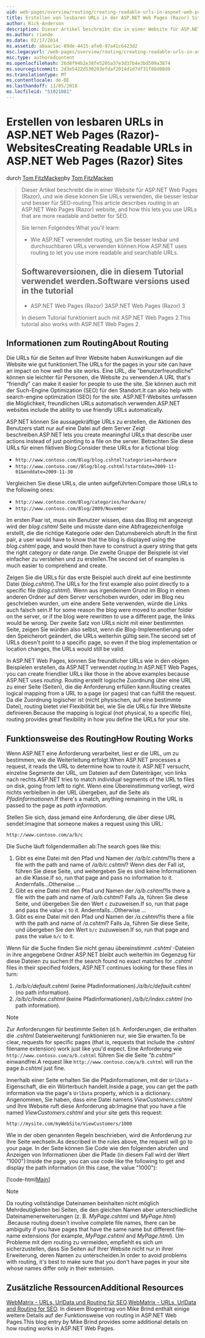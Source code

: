 ```yaml
---
uid: web-pages/overview/routing/creating-readable-urls-in-aspnet-web-pages-sites
title: Erstellen von lesbaren URLs in der ASP.NET Web Pages (Razor) Sites | Microsoft-Dokumentation
author: Rick-Anderson
description: Dieser Artikel beschreibt die in einer Website für ASP.NET Web Pages (Razor), und wie diese können Sie URLs verwenden, die besser lesbar und besser für SEO-routing. Was sind Sie in der...
ms.author: riande
ms.date: 02/17/2014
ms.assetid: a8aac1ac-89de-4415-afe0-97a41c6423d2
msc.legacyurl: /web-pages/overview/routing/creating-readable-urls-in-aspnet-web-pages-sites
msc.type: authoredcontent
ms.openlocfilehash: 26d8f94b2e38fe5205a37e3d37b4e3bd509a3874
ms.sourcegitcommit: 2d3e5422d530203efdaf2014d1d7df31f88d08d0
ms.translationtype: MT
ms.contentlocale: de-DE
ms.lasthandoff: 11/05/2018
ms.locfileid: "51021081"
---
```

<a name="creating-readable-urls-in-aspnet-web-pages-razor-sites"></a><span data-ttu-id="fc782-104">Erstellen von lesbaren URLs in ASP.NET Web Pages (Razor)-Websites</span><span class="sxs-lookup"><span data-stu-id="fc782-104">Creating Readable URLs in ASP.NET Web Pages (Razor) Sites</span></span>
====================
<span data-ttu-id="fc782-105">durch [Tom FitzMacken](https://github.com/tfitzmac)</span><span class="sxs-lookup"><span data-stu-id="fc782-105">by [Tom FitzMacken](https://github.com/tfitzmac)</span></span>

> <span data-ttu-id="fc782-106">Dieser Artikel beschreibt die in einer Website für ASP.NET Web Pages (Razor), und wie diese können Sie URLs verwenden, die besser lesbar und besser für SEO-routing.</span><span class="sxs-lookup"><span data-stu-id="fc782-106">This article describes routing in an ASP.NET Web Pages (Razor) website, and how this lets you use URLs that are more readable and better for SEO.</span></span>
> 
> <span data-ttu-id="fc782-107">Sie lernen Folgendes:</span><span class="sxs-lookup"><span data-stu-id="fc782-107">What you'll learn:</span></span>
> 
> - <span data-ttu-id="fc782-108">Wie ASP.NET verwendet routing, um Sie besser lesbar und durchsuchbaren URLs verwenden können.</span><span class="sxs-lookup"><span data-stu-id="fc782-108">How ASP.NET uses routing to let you use more readable and searchable URLs.</span></span>
>   
> 
> ## <a name="software-versions-used-in-the-tutorial"></a><span data-ttu-id="fc782-109">Softwareversionen, die in diesem Tutorial verwendet werden.</span><span class="sxs-lookup"><span data-stu-id="fc782-109">Software versions used in the tutorial</span></span>
> 
> 
> - <span data-ttu-id="fc782-110">ASP.NET Web Pages (Razor) 3</span><span class="sxs-lookup"><span data-stu-id="fc782-110">ASP.NET Web Pages (Razor) 3</span></span>
>   
> 
> <span data-ttu-id="fc782-111">In diesem Tutorial funktioniert auch mit ASP.NET Web Pages 2.</span><span class="sxs-lookup"><span data-stu-id="fc782-111">This tutorial also works with ASP.NET Web Pages 2.</span></span>


## <a name="about-routing"></a><span data-ttu-id="fc782-112">Informationen zum Routing</span><span class="sxs-lookup"><span data-stu-id="fc782-112">About Routing</span></span>

<span data-ttu-id="fc782-113">Die URLs für die Seiten auf Ihrer Website haben Auswirkungen auf die Website wie gut funktioniert.</span><span class="sxs-lookup"><span data-stu-id="fc782-113">The URLs for the pages in your site can have an impact on how well the site works.</span></span> <span data-ttu-id="fc782-114">Eine URL, die &quot;benutzerfreundliche&quot; können sie leichter für Personen, die Website zu verwenden.</span><span class="sxs-lookup"><span data-stu-id="fc782-114">A URL that's &quot;friendly&quot; can make it easier for people to use the site.</span></span> <span data-ttu-id="fc782-115">Sie können auch mit der Such-Engine Optimization (SEO) für den Standort.</span><span class="sxs-lookup"><span data-stu-id="fc782-115">It can also help with search-engine optimization (SEO) for the site.</span></span> <span data-ttu-id="fc782-116">ASP.NET-Websites umfassen die Möglichkeit, freundlichen URLs automatisch verwenden.</span><span class="sxs-lookup"><span data-stu-id="fc782-116">ASP.NET websites include the ability to use friendly URLs automatically.</span></span>

<span data-ttu-id="fc782-117">ASP.NET können Sie aussagekräftige URLs zu erstellen, die Aktionen des Benutzers statt nur auf eine Datei auf dem Server Zeigt beschreiben.</span><span class="sxs-lookup"><span data-stu-id="fc782-117">ASP.NET lets you create meaningful URLs that describe user actions instead of just pointing to a file on the server.</span></span> <span data-ttu-id="fc782-118">Betrachten Sie diese URLs für einen fiktiven Blog:</span><span class="sxs-lookup"><span data-stu-id="fc782-118">Consider these URLs for a fictional blog:</span></span>

- `http://www.contoso.com/Blog/blog.cshtml?categories=hardware`
- `http://www.contoso.com//Blog/blog.cshtml?startdate=2009-11-01&enddate=2009-11-30`

<span data-ttu-id="fc782-119">Vergleichen Sie diese URLs, die unten aufgeführten:</span><span class="sxs-lookup"><span data-stu-id="fc782-119">Compare those URLs to the following ones:</span></span>

- `http://www.contoso.com/Blog/categories/hardware/`
- `http://www.contoso.com/Blog/2009/November`

<span data-ttu-id="fc782-120">Im ersten Paar ist, muss ein Benutzer wissen, dass das Blog mit angezeigt wird der *blog.cshtml* Seite und müsste dann eine Abfragezeichenfolge erstellt, die die richtige Kategorie oder den Datumsbereich abruft.</span><span class="sxs-lookup"><span data-stu-id="fc782-120">In the first pair, a user would have to know that the blog is displayed using the *blog.cshtml* page, and would then have to construct a query string that gets the right category or date range.</span></span> <span data-ttu-id="fc782-121">Die zweite Gruppe der Beispiele ist viel einfacher zu verstehen und zu erstellen.</span><span class="sxs-lookup"><span data-stu-id="fc782-121">The second set of examples is much easier to comprehend and create.</span></span>

<span data-ttu-id="fc782-122">Zeigen Sie die URLs für das erste Beispiel auch direkt auf eine bestimmte Datei (*blog.cshtml*).</span><span class="sxs-lookup"><span data-stu-id="fc782-122">The URLs for the first example also point directly to a specific file (*blog.cshtml*).</span></span> <span data-ttu-id="fc782-123">Wenn aus irgendeinem Grund im Blog in einen anderen Ordner auf dem Server verschoben wurden, oder im Blog neu geschrieben wurden, um eine andere Seite verwenden, würde die Links auch falsch sein.</span><span class="sxs-lookup"><span data-stu-id="fc782-123">If for some reason the blog were moved to another folder on the server, or if the blog were rewritten to use a different page, the links would be wrong.</span></span> <span data-ttu-id="fc782-124">Der zweite Satz von URLs nicht mit einer bestimmten Seite, zeigen Sie würden also selbst, wenn die Blog-Implementierung oder den Speicherort geändert, die URLs weiterhin gültig sein.</span><span class="sxs-lookup"><span data-stu-id="fc782-124">The second set of URLs doesn't point to a specific page, so even if the blog implementation or location changes, the URLs would still be valid.</span></span>

<span data-ttu-id="fc782-125">In ASP.NET Web Pages, können Sie freundlicher URLs wie in den obigen Beispielen erstellen, da ASP.NET verwendet *routing*.</span><span class="sxs-lookup"><span data-stu-id="fc782-125">In ASP.NET Web Pages, you can create friendlier URLs like those in the above examples because ASP.NET uses *routing*.</span></span> <span data-ttu-id="fc782-126">Routing erstellt logische Zuordnung über eine URL zu einer Seite (Seiten), die die Anforderung erfüllen kann.</span><span class="sxs-lookup"><span data-stu-id="fc782-126">Routing creates logical mapping from a URL to a page (or pages) that can fulfill the request.</span></span> <span data-ttu-id="fc782-127">Da die Zuordnung logischer ist (nicht physischen, auf eine bestimmte Datei), routing bietet viel Flexibilität bei, wie Sie die URLs für Ihre Website definieren.</span><span class="sxs-lookup"><span data-stu-id="fc782-127">Because the mapping is logical (not physical, to a specific file), routing provides great flexibility in how you define the URLs for your site.</span></span>

## <a name="how-routing-works"></a><span data-ttu-id="fc782-128">Funktionsweise des Routing</span><span class="sxs-lookup"><span data-stu-id="fc782-128">How Routing Works</span></span>

<span data-ttu-id="fc782-129">Wenn ASP.NET eine Anforderung verarbeitet, liest er die URL, um zu bestimmen, wie die Weiterleitung erfolgt.</span><span class="sxs-lookup"><span data-stu-id="fc782-129">When ASP.NET processes a request, it reads the URL to determine how to route it.</span></span> <span data-ttu-id="fc782-130">ASP.NET versucht, einzelne Segmente der URL, um Dateien auf dem Datenträger, von links nach rechts.</span><span class="sxs-lookup"><span data-stu-id="fc782-130">ASP.NET tries to match individual segments of the URL to files on disk, going from left to right.</span></span> <span data-ttu-id="fc782-131">Wenn eine Übereinstimmung vorliegt, wird nichts verbleiben in der URL übergeben, auf die Seite als *Pfadinformationen*.</span><span class="sxs-lookup"><span data-stu-id="fc782-131">If there's a match, anything remaining in the URL is passed to the page as *path information*.</span></span>

<span data-ttu-id="fc782-132">Stellen Sie sich, dass jemand eine Anforderung, die über diese URL sendet:</span><span class="sxs-lookup"><span data-stu-id="fc782-132">Imagine that someone makes a request using this URL:</span></span>

`http://www.contoso.com/a/b/c`

<span data-ttu-id="fc782-133">Die Suche läuft folgendermaßen ab:</span><span class="sxs-lookup"><span data-stu-id="fc782-133">The search goes like this:</span></span>

1. <span data-ttu-id="fc782-134">Gibt es eine Datei mit den Pfad und Namen der */a/b/c.cshtml*?</span><span class="sxs-lookup"><span data-stu-id="fc782-134">Is there a file with the path and name of */a/b/c.cshtml*?</span></span> <span data-ttu-id="fc782-135">Wenn dies der Fall ist, führen Sie diese Seite, und weitergeben Sie es sind keine Informationen an die Klasse.</span><span class="sxs-lookup"><span data-stu-id="fc782-135">If so, run that page and pass no information to it.</span></span> <span data-ttu-id="fc782-136">Andernfalls...</span><span class="sxs-lookup"><span data-stu-id="fc782-136">Otherwise ...</span></span>
2. <span data-ttu-id="fc782-137">Gibt es eine Datei mit den Pfad und Namen der */a/b.cshtml*?</span><span class="sxs-lookup"><span data-stu-id="fc782-137">Is there a file with the path and name of */a/b.cshtml*?</span></span> <span data-ttu-id="fc782-138">Falls Ja, führen Sie diese Seite, und übergeben Sie den Wert `c` zuzuweisen.</span><span class="sxs-lookup"><span data-stu-id="fc782-138">If so, run that page and pass the value `c` to it.</span></span> <span data-ttu-id="fc782-139">Andernfalls...</span><span class="sxs-lookup"><span data-stu-id="fc782-139">Otherwise …</span></span>
3. <span data-ttu-id="fc782-140">Gibt es eine Datei mit den Pfad und Namen der */a.cshtml*?</span><span class="sxs-lookup"><span data-stu-id="fc782-140">Is there a file with the path and name of */a.cshtml*?</span></span> <span data-ttu-id="fc782-141">Falls Ja, führen Sie diese Seite, und übergeben Sie den Wert `b/c` zuzuweisen.</span><span class="sxs-lookup"><span data-stu-id="fc782-141">If so, run that page and pass the value `b/c` to it.</span></span>

<span data-ttu-id="fc782-142">Wenn für die Suche finden Sie nicht genau übereinstimmt *.cshtml* -Dateien in ihre angegebene Ordner ASP.NET bleibt auch weiterhin im Gegenzug für diese Dateien zu suchen:</span><span class="sxs-lookup"><span data-stu-id="fc782-142">If the search found no exact matches for *.cshtml* files in their specified folders, ASP.NET continues looking for these files in turn:</span></span>

1. <span data-ttu-id="fc782-143">*/a/b/c/default.cshtml* (keine Pfadinformationen).</span><span class="sxs-lookup"><span data-stu-id="fc782-143">*/a/b/c/default.cshtml* (no path information).</span></span>
2. <span data-ttu-id="fc782-144">*/a/b/c/Index.cshtml* (keine Pfadinformationen).</span><span class="sxs-lookup"><span data-stu-id="fc782-144">*/a/b/c/index.cshtml* (no path information).</span></span>

> [!NOTE]
> <span data-ttu-id="fc782-145">Zur Anforderungen für bestimmte Seiten (d.h. Anforderungen, die enthalten die *.cshtml* Dateierweiterung) funktionieren nur, wie Sie erwarten.</span><span class="sxs-lookup"><span data-stu-id="fc782-145">To be clear, requests for specific pages (that is, requests that include the *.cshtml* filename extension) work just like you'd expect.</span></span> <span data-ttu-id="fc782-146">Eine Anforderung wie `http://www.contoso.com/a/b.cshtml` führen Sie die Seite *"b.cshtml"* einwandfrei.</span><span class="sxs-lookup"><span data-stu-id="fc782-146">A request like `http://www.contoso.com/a/b.cshtml` will run the page *b.cshtml* just fine.</span></span>


<span data-ttu-id="fc782-147">Innerhalb einer Seite erhalten Sie die Pfadinformationen, mit der `UrlData` -Eigenschaft, die ein Wörterbuch handelt.</span><span class="sxs-lookup"><span data-stu-id="fc782-147">Inside a page, you can get the path information via the page's `UrlData` property, which is a dictionary.</span></span> <span data-ttu-id="fc782-148">Angenommen, Sie haben, dass eine Datei namens *ViewCustomers.cshtml* und Ihre Website ruft diese Anforderung ab:</span><span class="sxs-lookup"><span data-stu-id="fc782-148">Imagine that you have a file named *ViewCustomers.cshtml* and your site gets this request:</span></span>

`http://mysite.com/myWebSite/ViewCustomers/1000`

<span data-ttu-id="fc782-149">Wie in der oben genannten Regeln beschrieben, wird die Anforderung zur Ihre Seite wechseln.</span><span class="sxs-lookup"><span data-stu-id="fc782-149">As described in the rules above, the request will go to your page.</span></span> <span data-ttu-id="fc782-150">In der Seite können Sie Code wie den folgenden abrufen und Anzeigen von Informationen über die Pfade (in diesem Fall wird der Wert &quot;1000&quot;):</span><span class="sxs-lookup"><span data-stu-id="fc782-150">Inside the page, you can use code like the following to get and display the path information (in this case, the value &quot;1000&quot;):</span></span>

[!code-html[Main](creating-readable-urls-in-aspnet-web-pages-sites/samples/sample1.html)]

> [!NOTE]
> <span data-ttu-id="fc782-151">Da routing vollständige Dateinamen beinhalten nicht möglich Mehrdeutigkeiten bei Seiten, die den gleichen Namen aber unterschiedliche Dateinamenerweiterungen (z. B. *MyPage.cshtml* und *MyPage.html*) .</span><span class="sxs-lookup"><span data-stu-id="fc782-151">Because routing doesn't involve complete file names, there can be ambiguity if you have pages that have the same name but different file-name extensions (for example, *MyPage.cshtml* and *MyPage.html*).</span></span> <span data-ttu-id="fc782-152">Um Probleme mit dem routing zu vermeiden, empfiehlt es sich um sicherzustellen, dass Sie Seiten auf Ihrer Website nicht nur in ihrer Erweiterung, deren Namen zu unterscheiden.</span><span class="sxs-lookup"><span data-stu-id="fc782-152">In order to avoid problems with routing, it's best to make sure that you don't have pages in your site whose names differ only in their extension.</span></span>


<a id="Additional_Resources"></a>
## <a name="additional-resources"></a><span data-ttu-id="fc782-153">Zusätzliche Ressourcen</span><span class="sxs-lookup"><span data-stu-id="fc782-153">Additional Resources</span></span>

<span data-ttu-id="fc782-154">[WebMatrix - URLs, UrlData und Routing für SEO](http://www.mikesdotnetting.com/Article/165/WebMatrix-URLs-UrlData-and-Routing-for-SEO).</span><span class="sxs-lookup"><span data-stu-id="fc782-154">[WebMatrix - URLs, UrlData and Routing for SEO](http://www.mikesdotnetting.com/Article/165/WebMatrix-URLs-UrlData-and-Routing-for-SEO).</span></span> <span data-ttu-id="fc782-155">In diesem Blogeintrag von Mike Brind enthält einige weitere Details auf der Funktionsweise von routing in ASP.NET Web Pages.</span><span class="sxs-lookup"><span data-stu-id="fc782-155">This blog entry by Mike Brind provides some additional details on how routing works in ASP.NET Web Pages.</span></span>
